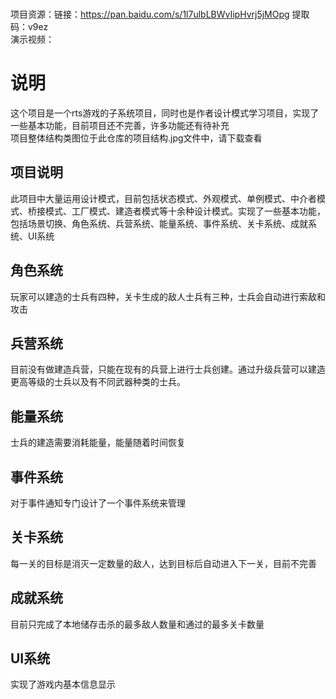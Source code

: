 <br />项目资源：链接：https://pan.baidu.com/s/1l7ulbLBWvIipHvrj5jMOpg 
提取码：v9ez
<br />演示视频：
# 说明
这个项目是一个rts游戏的子系统项目，同时也是作者设计模式学习项目，实现了一些基本功能，目前项目还不完善，许多功能还有待补充
<br />项目整体结构类图位于此仓库的项目结构.jpg文件中，请下载查看
## 项目说明
此项目中大量运用设计模式，目前包括状态模式、外观模式、单例模式、中介者模式、桥接模式、工厂模式、建造者模式等十余种设计模式。实现了一些基本功能，包括场景切换、角色系统、兵营系统、能量系统、事件系统、关卡系统、成就系统、UI系统
## 角色系统
玩家可以建造的士兵有四种，关卡生成的敌人士兵有三种，士兵会自动进行索敌和攻击
## 兵营系统
目前没有做建造兵营，只能在现有的兵营上进行士兵创建。通过升级兵营可以建造更高等级的士兵以及有不同武器种类的士兵。
## 能量系统
士兵的建造需要消耗能量，能量随着时间恢复
## 事件系统
对于事件通知专门设计了一个事件系统来管理
## 关卡系统
每一关的目标是消灭一定数量的敌人，达到目标后自动进入下一关，目前不完善
## 成就系统
目前只完成了本地储存击杀的最多敌人数量和通过的最多关卡数量
## UI系统
实现了游戏内基本信息显示
